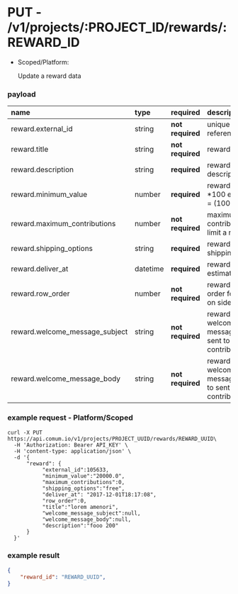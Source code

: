 # PUT - /v1/projects/:PROJECT_ID/rewards/:REWARD_ID

- Scoped/Platform:

    Update a reward data

### payload

| name | type | required | description |
| :--- | :--- | :--- | :--- |
| reward.external_id | string | **not required** | unique reference id |
| reward.title | string | **not required** | reward.title |
| reward.description| string | **required** | reward description |
| reward.minimum_value | number | **required** | reward amount *100 ex R$ 10 = (1000)|
| reward.maximum_contributions| number | **not required** | maximum contributions, limit a reward|
| reward.shipping_options| string | **required** | reward shipping_option |
| reward.deliver_at | datetime | **required** | reward deliver estimative date |
| reward.row_order | number | **not required** | reward row order for print on sidebar |
| reward.welcome_message_subject | string | **not required** | reward welcome message to sent to contributors|
| reward.welcome_message_body | string | **not required** | reward welcome message body to sent to contributors|


### example request - Platform/Scoped

```curl
curl -X PUT https://api.comum.io/v1/projects/PROJECT_UUID/rewards/REWARD_UUID\
  -H 'Authorization: Bearer API_KEY' \
  -H 'content-type: application/json' \
  -d '{ 
	  "reward": {
		   "external_id":105633,
		   "minimum_value":"20000.0",
		   "maximum_contributions":0,
		   "shipping_options":"free",
		   "deliver_at": "2017-12-01T18:17:08",
		   "row_order":0,
		   "title":"lorem amenori",
		   "welcome_message_subject":null,
		   "welcome_message_body":null,
		   "description":"fooo 200"
	  }
  }'
```

### example result

```json
{
	"reward_id": "REWARD_UUID",
}
```
